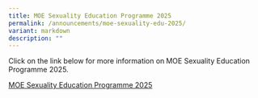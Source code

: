 ```yaml
---
title: MOE Sexuality Education Programme 2025
permalink: /announcements/moe-sexuality-edu-2025/
variant: markdown
description: ""
---
```

<p>Click on the link below for more information on<strong> </strong>MOE Sexuality
Education Programme 2025.</p>
<p></p>
<p><a href="/learning-at-sms/student-development/2025-moe-sexuality-education-programme/">MOE Sexuality Education Programme 2025</a>
</p>